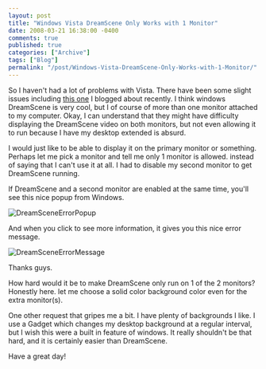 ```yaml
---
layout: post
title: "Windows Vista DreamScene Only Works with 1 Monitor"
date: 2008-03-21 16:38:00 -0400
comments: true
published: true
categories: ["Archive"]
tags: ["Blog"]
permalink: "/post/Windows-Vista-DreamScene-Only-Works-with-1-Monitor/"
---
```

<!-- more -->



<p>So I haven't had a lot of problems with Vista. There have been some slight issues including <a href="http://aspadvice.com/blogs/name/archive/2008/03/19/Vista-64-Install-Requires-a-DVD-Device-Driver.aspx" target="_blank">this one</a> I blogged about recently. I think windows DreamScene is very cool, but I of course of more than one monitor attached to my computer. Okay, I can understand that they might have difficulty displaying the DreamScene video on both monitors, but not even allowing it to run because I have my desktop extended is absurd.</p>
<p>I would just like to be able to display it on the primary monitor or something. Perhaps let me pick a monitor and tell me only 1 monitor is allowed. instead of saying that I can't use it at all. I had to disable my second monitor to get DreamScene running.</p>
<p>If DreamScene and a second monitor are enabled at the same time, you'll see this nice popup from Windows.</p>
<p><img src="http://static.flickr.com/2257/2350097448_5b5e9c98b5.jpg" border="0" alt="DreamSceneErrorPopup" /></p>
<p>And when you click to see more information, it gives you this nice error message.</p>
<p><img src="http://static.flickr.com/2011/2350097476_fe159ba1b9.jpg" border="0" alt="DreamSceneErrorMessage" /></p>
<p>Thanks guys.</p>
<p>How hard would it be to make DreamScene only run on 1 of the 2 monitors? Honestly here. let me choose a solid color background color even for the extra monitor(s).</p>
<p>One other request that gripes me a bit. I have plenty of backgrounds I like. I use a Gadget which changes my desktop background at a regular interval, but I wish this were a built in feature of windows. It really shouldn't be that hard, and it is certainly easier than DreamScene.</p>
<p>Have a great day!</p>
